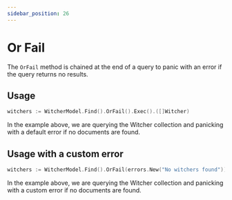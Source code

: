 ```yaml
---
sidebar_position: 26
---
```


# Or Fail

The `OrFail` method is chained at the end of a query to panic with an error if the query returns no results.

## Usage

```go
witchers := WitcherModel.Find().OrFail().Exec().([]Witcher)
```

In the example above, we are querying the Witcher collection and panicking with a default error if no documents are found.

## Usage with a custom error

```go
witchers := WitcherModel.Find().OrFail(errors.New("No witchers found")).Exec().([]Witcher)
```

In the example above, we are querying the Witcher collection and panicking with a custom error if no documents are found.